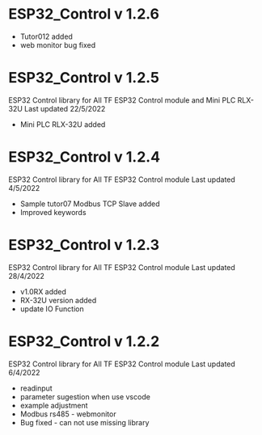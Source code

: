 # ESP32_Control v 1.2.6
- Tutor012 added
- web monitor bug fixed
# ESP32_Control v 1.2.5
ESP32 Control library for All TF ESP32 Control module and Mini PLC RLX-32U
Last updated 22/5/2022
- Mini PLC RLX-32U added
# ESP32_Control v 1.2.4
ESP32 Control library for All TF ESP32 Control module
Last updated 4/5/2022
- Sample tutor07 Modbus TCP Slave added
- Improved keywords
# ESP32_Control v 1.2.3
ESP32 Control library for All TF ESP32 Control module
Last updated 28/4/2022
- v1.0RX added
- RX-32U version added
- update IO Function

# ESP32_Control v 1.2.2
ESP32 Control library for All TF ESP32 Control module
Last updated 6/4/2022
- readinput
- parameter sugestion when use vscode
- example adjustment
- Modbus rs485 - webmonitor
- Bug fixed - can not use missing library
